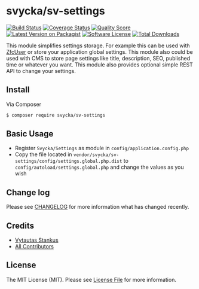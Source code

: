 # svycka/sv-settings

[![Build Status][ico-travis]][link-travis]
[![Coverage Status][ico-coverage]][link-coverage]
[![Quality Score][ico-code-quality]][link-code-quality]
[![Latest Version on Packagist][ico-version]][link-packagist]
[![Software License][ico-license]](LICENSE.md)
[![Total Downloads][ico-downloads]][link-downloads]

This module simplifies settings storage. For example this can be used with [ZfcUser](https://github.com/ZF-Commons/ZfcUser) or store your application global settings. This module also could be used with CMS to store page settings like title, description, SEO, published time or whatever you want. This module also provides optional simple REST API to change your settings.

## Install

Via Composer

``` bash
$ composer require svycka/sv-settings
```

## Basic Usage

- Register `Svycka/Settings` as module in `config/application.config.php`
- Copy the file located in `vendor/svycka/sv-settings/config/settings.global.php.dist` to `config/autoload/settings.global.php` and change the values as you wish

## Change log

Please see [CHANGELOG](CHANGELOG.md) for more information what has changed recently.

## Credits

- [Vytautas Stankus][link-author]
- [All Contributors][link-contributors]

## License

The MIT License (MIT). Please see [License File](LICENSE.md) for more information.

[ico-version]: https://img.shields.io/packagist/v/svycka/sv-settings.svg?style=flat-square
[ico-license]: https://img.shields.io/badge/license-MIT-brightgreen.svg?style=flat-square
[ico-travis]: https://img.shields.io/travis/svycka/sv-settings/master.svg?style=flat-square
[ico-coverage]: https://img.shields.io/coveralls/g/svycka/sv-settings.svg?style=flat-square
[ico-code-quality]: https://img.shields.io/scrutinizer/g/svycka/sv-settings.svg?style=flat-square
[ico-downloads]: https://img.shields.io/packagist/dt/svycka/sv-settings.svg?style=flat-square

[link-packagist]: https://packagist.org/packages/svycka/sv-settings
[link-downloads]: https://packagist.org/packages/svycka/sv-settings
[link-travis]: https://travis-ci.org/svycka/sv-settings
[link-coverage]: https://coveralls.io/github/svycka/sv-settings
[link-code-quality]: https://scrutinizer-ci.com/g/svycka/sv-settings
[link-author]: https://github.com/svycka
[link-contributors]: ../../contributors
